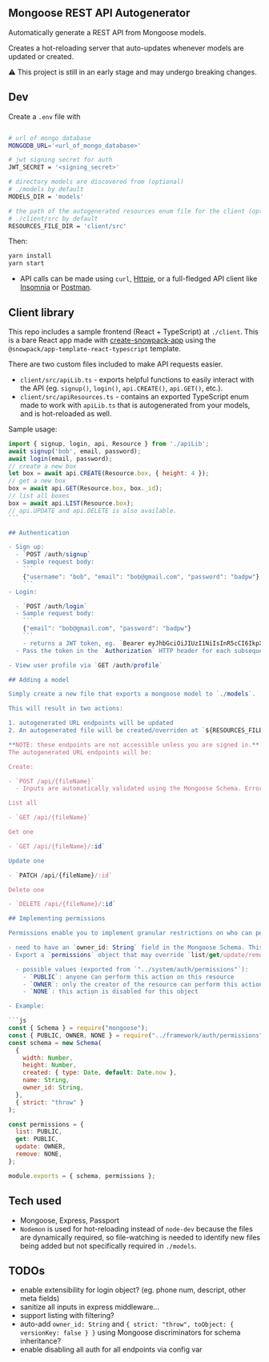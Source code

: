 ## Mongoose REST API Autogenerator

Automatically generate a REST API from Mongoose models.

Creates a hot-reloading server that auto-updates whenever models are updated or created.

:warning: This project is still in an early stage and may undergo breaking changes.

## Dev

Create a `.env` file with

```bash

# url of mongo database
MONGODB_URL='<url_of_mongo_database>'

# jwt signing secret for auth
JWT_SECRET = '<signing_secret>'

# directory models are discovered from (optional)
# ./models by default
MODELS_DIR = 'models'

# the path of the autogenerated resources enum file for the client (optional)
# ./client/src by default
RESOURCES_FILE_DIR = 'client/src'

```

Then:

```bash
yarn install
yarn start
```

- API calls can be made using `curl`, [Httpie](https://httpie.org/), or a full-fledged API client like [Insomnia](https://insomnia.rest/) or [Postman](https://www.postman.com/).

## Client library

This repo includes a sample frontend (React + TypeScript) at `./client`. This is a bare React app made with [create-snowpack-app](https://github.com/pikapkg/snowpack) using the `@snowpack/app-template-react-typescript` template.

There are two custom files included to make API requests easier.

- `client/src/apiLib.ts` - exports helpful functions to easily interact with the API (eg. `signup()`, `login()`, `api.CREATE()`, `api.GET()`, etc.).
- `client/src/apiResources.ts` - contains an exported TypeScript enum made to work with `apiLib.ts` that is autogenerated from your models, and is hot-reloaded as well.

Sample usage:

````js
import { signup, login, api, Resource } from './apiLib';
await signup('bob', email, password);
await login(email, password);
// create a new box
let box = await api.CREATE(Resource.box, { height: 4 });
// get a new box
box = await api.GET(Resource.box, box._id);
// list all boxes
box = await api.LIST(Resource.box);
// api.UPDATE and api.DELETE is also available.
```

## Authentication

- Sign up:
  - `POST /auth/signup`
  - Sample request body:
    ```
    {"username": "bob", "email": "bob@gmail.com", "password": "badpw"}
    ```
- Login:

  - `POST /auth/login`
  - Sample request body:
    ```
    {"email": "bob@gmail.com", "password": "badpw"}
    ```
    - returns a JWT token, eg. `Bearer eyJhbGciOiJIUzI1NiIsInR5cCI6IkpXVCJ9.eyJpZCI6IjVlZWQ3OWM1N2MxZmEzNzExODZlZjljOSIsInVzZXJuYW1lIjoiYWIiLCJpYXQiOjE1OTI2MjI1MDAsImV4cCI6MTU5MjY1ODUwMH0.-eFJ1FcotHsjtmgUaE3f-6fFz_7y8c2dCNqhH8E5S6A`
  - Pass the token in the `Authorization` HTTP header for each subsequent API request.

- View user profile via `GET /auth/profile`

## Adding a model

Simply create a new file that exports a mongoose model to `./models`.

This will result in two actions:

1. autogenerated URL endpoints will be updated
2. An autogenerated file will be created/overriden at `${RESOURCES_FILE_DIR}/apiResources.ts`.

**NOTE: these endpoints are not accessible unless you are signed in.**
The autogenerated URL endpoints will be:

Create:

- `POST /api/{fileName}`
  - Inputs are automatically validated using the Mongoose Schema. Errors are returned to the client with a `400` HTTP Error code.

List all

- `GET /api/{fileName}`

Get one

- `GET /api/{fileName}/:id`

Update one

- `PATCH /api/{fileName}/:id`

Delete one

- `DELETE /api/{fileName}/:id`

## Implementing permissions

Permissions enable you to implement granular restrictions on who can perform an action on a resource.

- need to have an `owner_id: String` field in the Mongoose Schema. This field is automatically populated whenever a new object is created via the API endpoint.
- Export a `permissions` object that may override `list/get/update/remove` fields (by default all of these are set to `PUBLIC`)

  - possible values (exported from `"../system/auth/permissions"`):
    - `PUBLIC`: anyone can perform this action on this resource
    - `OWNER`: only the creator of the resource can perform this action
    - `NONE`: this action is disabled for this object

- Example:

```js
const { Schema } = require("mongoose");
const { PUBLIC, OWNER, NONE } = require("../framework/auth/permissions");
const schema = new Schema(
  {
    width: Number,
    height: Number,
    created: { type: Date, default: Date.now },
    name: String,
    owner_id: String,
  },
  { strict: "throw" }
);

const permissions = {
  list: PUBLIC,
  get: PUBLIC,
  update: OWNER,
  remove: NONE,
};

module.exports = { schema, permissions };
````

## Tech used

- Mongoose, Express, Passport
- `Nodemon` is used for hot-reloading instead of `node-dev` because the files are dynamically required, so file-watching is needed to identify new files being added but not specifically required in `./models`.

## TODOs

- enable extensibility for login object? (eg. phone num, descript, other meta fields)
- sanitize all inputs in express middleware...
- support listing with filtering?
- auto-add `owner_id: String` and `{ strict: "throw", toObject: { versionKey: false } }` using Mongoose discriminators for schema inheritance?
- enable disabling all auth for all endpoints via config var
